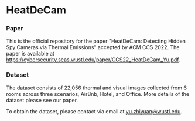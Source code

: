 # HeatDeCam

### Paper

This is the official repository for the paper "HeatDeCam: Detecting Hidden Spy Cameras via Thermal Emissions" accepted by ACM CCS 2022. The paper is available at https://cybersecurity.seas.wustl.edu/paper/CCS22_HeatDeCam_Yu.pdf.

### Dataset

The dataset consists of 22,056 thermal and visual images collected from 6 rooms across three scenarios, AirBnb, Hotel, and Office. More details of the dataset please see our paper.

To obtain the dataset, please contact via email at yu.zhiyuan@wustl.edu.